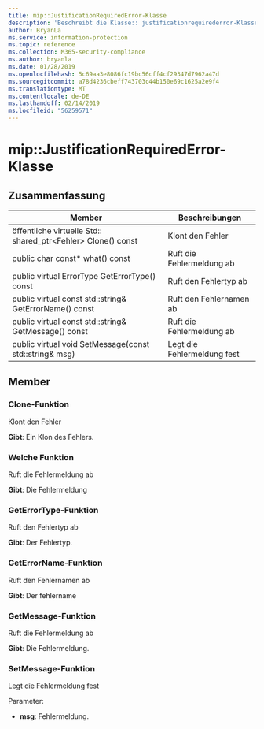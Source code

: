 ```yaml
---
title: mip::JustificationRequiredError-Klasse
description: 'Beschreibt die Klasse:: justificationrequirederror-Klasse von der Microsoft Information Protection (MIP) SDK.'
author: BryanLa
ms.service: information-protection
ms.topic: reference
ms.collection: M365-security-compliance
ms.author: bryanla
ms.date: 01/28/2019
ms.openlocfilehash: 5c69aa3e8086fc19bc56cff4cf29347d7962a47d
ms.sourcegitcommit: a78d4236cbeff743703c44b150e69c1625a2e9f4
ms.translationtype: MT
ms.contentlocale: de-DE
ms.lasthandoff: 02/14/2019
ms.locfileid: "56259571"
---
```

# <a name="class-mipjustificationrequirederror"></a>mip::JustificationRequiredError-Klasse 
  
## <a name="summary"></a>Zusammenfassung
 Member                        | Beschreibungen                                
--------------------------------|---------------------------------------------
öffentliche virtuelle Std:: shared_ptr\<Fehler\> Clone() const  |  Klont den Fehler
public char const* what() const  |  Ruft die Fehlermeldung ab
public virtual ErrorType GetErrorType() const  |  Ruft den Fehlertyp ab
public virtual const std::string& GetErrorName() const  |  Ruft den Fehlernamen ab
public virtual const std::string& GetMessage() const  |  Ruft die Fehlermeldung ab
public virtual void SetMessage(const std::string& msg)  |  Legt die Fehlermeldung fest
  
## <a name="members"></a>Member
  
### <a name="clone-function"></a>Clone-Funktion
Klont den Fehler

  
**Gibt**: Ein Klon des Fehlers.
  
### <a name="what-function"></a>Welche Funktion
Ruft die Fehlermeldung ab

  
**Gibt**: Die Fehlermeldung
  
### <a name="geterrortype-function"></a>GetErrorType-Funktion
Ruft den Fehlertyp ab

  
**Gibt**: Der Fehlertyp.
  
### <a name="geterrorname-function"></a>GetErrorName-Funktion
Ruft den Fehlernamen ab

  
**Gibt**: Der fehlername
  
### <a name="getmessage-function"></a>GetMessage-Funktion
Ruft die Fehlermeldung ab

  
**Gibt**: Die Fehlermeldung.
  
### <a name="setmessage-function"></a>SetMessage-Funktion
Legt die Fehlermeldung fest

Parameter:  
* **msg**: Fehlermeldung.


